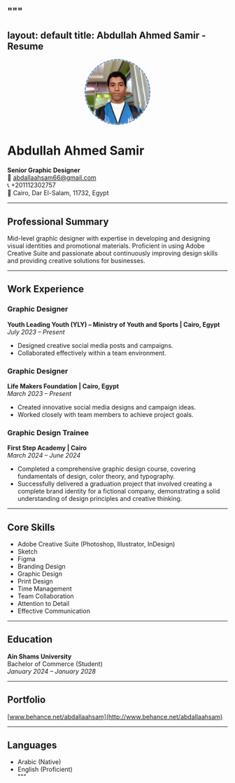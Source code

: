 """
---
layout: default
title: Abdullah Ahmed Samir - Resume
---

<div style="text-align: center;">
    <img src="profile.jpg" alt="Abdullah Ahmed Samir Photo" style="width: 150px; border-radius: 50%;">
</div>

# Abdullah Ahmed Samir
**Senior Graphic Designer**  
📧 [abdallaahsam66@gmail.com](mailto:abdallaahsam66@gmail.com)  
📞 +201112302757  
📍 Cairo, Dar El-Salam, 11732, Egypt  

---

## Professional Summary
Mid-level graphic designer with expertise in developing and designing visual identities and promotional materials. Proficient in using Adobe Creative Suite and passionate about continuously improving design skills and providing creative solutions for businesses.

---

## Work Experience

### Graphic Designer  
**Youth Leading Youth (YLY) – Ministry of Youth and Sports | Cairo, Egypt**  
_July 2023 – Present_  
- Designed creative social media posts and campaigns.  
- Collaborated effectively within a team environment.  

### Graphic Designer  
**Life Makers Foundation | Cairo, Egypt**  
_March 2023 – Present_  
- Created innovative social media designs and campaign ideas.  
- Worked closely with team members to achieve project goals.  

### Graphic Design Trainee  
**First Step Academy | Cairo**  
_March 2024 – June 2024_  
- Completed a comprehensive graphic design course, covering fundamentals of design, color theory, and typography.  
- Successfully delivered a graduation project that involved creating a complete brand identity for a fictional company, demonstrating a solid understanding of design principles and creative thinking.  

---

## Core Skills  
- Adobe Creative Suite (Photoshop, Illustrator, InDesign)  
- Sketch  
- Figma  
- Branding Design  
- Graphic Design  
- Print Design  
- Time Management  
- Team Collaboration  
- Attention to Detail  
- Effective Communication  

---

## Education  
**Ain Shams University**  
Bachelor of Commerce (Student)  
_January 2024 – January 2028_  

---

## Portfolio
[www.behance.net/abdallaahsam](http://www.behance.net/abdallaahsam)  

---

## Languages  
- Arabic (Native)  
- English (Proficient)  
"""

